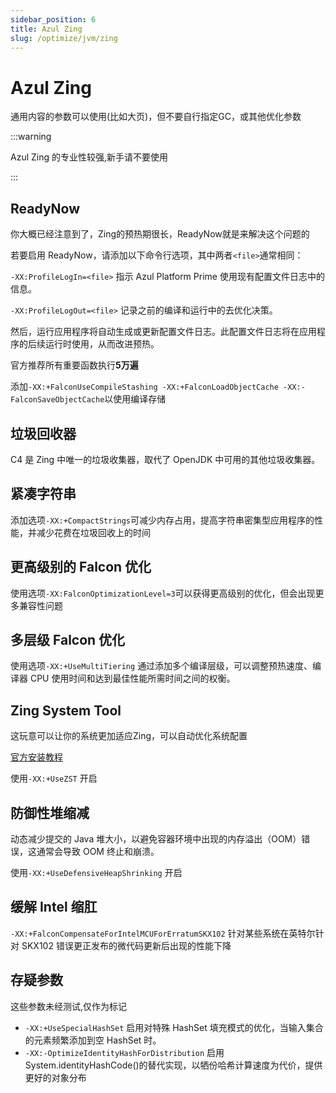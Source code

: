 ```yaml
---
sidebar_position: 6
title: Azul Zing
slug: /optimize/jvm/zing
---
```


# Azul Zing

通用内容的参数可以使用(比如大页)，但不要自行指定GC，或其他优化参数

:::warning

Azul Zing 的专业性较强,新手请不要使用

:::

## ReadyNow

你大概已经注意到了，Zing的预热期很长，ReadyNow就是来解决这个问题的

若要启用 ReadyNow，请添加以下命令行选项，其中两者`<file>`通常相同：

`-XX:ProfileLogIn=<file>` 指示 Azul Platform Prime 使用现有配置文件日志中的信息。

`-XX:ProfileLogOut=<file>` 记录之前的编译和运行中的去优化决策。

然后，运行应用程序将自动生成或更新配置文件日志。此配置文件日志将在应用程序的后续运行时使用，从而改进预热。

官方推荐所有重要函数执行**5万遍**

添加`-XX:+FalconUseCompileStashing -XX:+FalconLoadObjectCache -XX:-FalconSaveObjectCache`以使用编译存储

## 垃圾回收器

C4 是 Zing 中唯一的垃圾收集器，取代了 OpenJDK 中可用的其他垃圾收集器。

## 紧凑字符串

添加选项`-XX:+CompactStrings`可减少内存占用，提高字符串密集型应用程序的性能，并减少花费在垃圾回收上的时间

## 更高级别的 Falcon 优化

使用选项`-XX:FalconOptimizationLevel=3`可以获得更高级别的优化，但会出现更多兼容性问题

## 多层级 Falcon 优化

使用选项`-XX:+UseMultiTiering` 通过添加多个编译层级，可以调整预热速度、编译器 CPU 使用时间和达到最佳性能所需时间之间的权衡。

## Zing System Tool

这玩意可以让你的系统更加适应Zing，可以自动优化系统配置

[官方安装教程](https://docs.azul.com/prime/zst/installation)

使用`-XX:+UseZST` 开启

## 防御性堆缩减

动态减少提交的 Java 堆大小，以避免容器环境中出现的内存溢出（OOM）错误，这通常会导致 OOM 终止和崩溃。

使用`-XX:+UseDefensiveHeapShrinking` 开启

## 缓解 Intel 缩肛

`-XX:+FalconCompensateForIntelMCUForErratumSKX102` 针对某些系统在英特尔针对 SKX102 错误更正发布的微代码更新后出现的性能下降

## 存疑参数

这些参数未经测试,仅作为标记

* `-XX:+UseSpecialHashSet` 启用对特殊 HashSet 填充模式的优化，当输入集合的元素频繁添加到空 HashSet 时。
* `-XX:-OptimizeIdentityHashForDistribution` 启用 System.identityHashCode()的替代实现，以牺份哈希计算速度为代价，提供更好的对象分布
